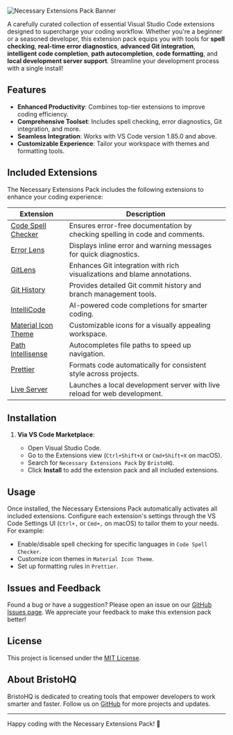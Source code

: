 ![Necessary Extensions Pack Banner](https://avatars.githubusercontent.com/u/215977659?s=48&v=4)

A carefully curated collection of essential Visual Studio Code extensions designed to supercharge your coding workflow. Whether you're a beginner or a seasoned developer, this extension pack equips you with tools for **spell checking**, **real-time error diagnostics**, **advanced Git integration**, **intelligent code completion**, **path autocompletion**, **code formatting**, and **local development server support**. Streamline your development process with a single install!

## Features

- **Enhanced Productivity**: Combines top-tier extensions to improve coding efficiency.
- **Comprehensive Toolset**: Includes spell checking, error diagnostics, Git integration, and more.
- **Seamless Integration**: Works with VS Code version 1.85.0 and above.
- **Customizable Experience**: Tailor your workspace with themes and formatting tools.

## Included Extensions

The Necessary Extensions Pack includes the following extensions to enhance your coding experience:

| Extension                                                                                                       | Description                                                                 |
| --------------------------------------------------------------------------------------------------------------- | --------------------------------------------------------------------------- |
| [Code Spell Checker](https://marketplace.visualstudio.com/items?itemName=streetsidesoftware.code-spell-checker) | Ensures error-free documentation by checking spelling in code and comments. |
| [Error Lens](https://marketplace.visualstudio.com/items?itemName=usernamehw.errorlens)                          | Displays inline error and warning messages for quick diagnostics.           |
| [GitLens](https://marketplace.visualstudio.com/items?itemName=eamodio.gitlens)                                  | Enhances Git integration with rich visualizations and blame annotations.    |
| [Git History](https://marketplace.visualstudio.com/items?itemName=donjayamanne.githistory)                      | Provides detailed Git commit history and branch management tools.           |
| [IntelliCode](https://marketplace.visualstudio.com/items?itemName=VisualStudioExptTeam.vscodeintellicode)       | AI-powered code completions for smarter coding.                             |
| [Material Icon Theme](https://marketplace.visualstudio.com/items?itemName=PKief.material-icon-theme)            | Customizable icons for a visually appealing workspace.                      |
| [Path Intellisense](https://marketplace.visualstudio.com/items?itemName=christian-kohler.path-intellisense)     | Autocompletes file paths to speed up navigation.                            |
| [Prettier](https://marketplace.visualstudio.com/items?itemName=esbenp.prettier-vscode)                          | Formats code automatically for consistent style across projects.            |
| [Live Server](https://marketplace.visualstudio.com/items?itemName=ms-vscode.live-server)                        | Launches a local development server with live reload for web development.   |

## Installation

1. **Via VS Code Marketplace**:

   - Open Visual Studio Code.
   - Go to the Extensions view (`Ctrl+Shift+X` or `Cmd+Shift+X` on macOS).
   - Search for `Necessary Extensions Pack` by `BristoHQ`.
   - Click **Install** to add the extension pack and all included extensions.

## Usage

Once installed, the Necessary Extensions Pack automatically activates all included extensions. Configure each extension's settings through the VS Code Settings UI (`Ctrl+,` or `Cmd+,` on macOS) to tailor them to your needs. For example:

- Enable/disable spell checking for specific languages in `Code Spell Checker`.
- Customize icon themes in `Material Icon Theme`.
- Set up formatting rules in `Prettier`.

## Issues and Feedback

Found a bug or have a suggestion? Please open an issue on our [GitHub Issues page](https://github.com/bristohq/necessary-extensions-pack/issues). We appreciate your feedback to make this extension pack better!

## License

This project is licensed under the [MIT License](LICENSE).

## About BristoHQ

BristoHQ is dedicated to creating tools that empower developers to work smarter and faster. Follow us on [GitHub](https://github.com/bristohq) for more projects and updates.

---

Happy coding with the Necessary Extensions Pack! 🚀
